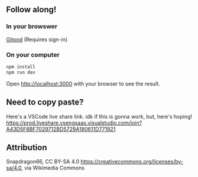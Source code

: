 ## Follow along!

### In your browswer
[Gitpod](http://gitpod.io/#github.com/decepulis/honeymoon) (Requires sign-in)

### On your computer
```bash
npm install
npm run dev
```

Open [http://localhost:3000](http://localhost:3000) with your browser to see the result.

## Need to copy paste?
Here's a VSCode live share link. idk if this is gonna work, but, here's hoping!
https://prod.liveshare.vsengsaas.visualstudio.com/join?A43D5F8BF7029712BD5729A180611D771921

## Attribution

Snapdragon66, CC BY-SA 4.0 <https://creativecommons.org/licenses/by-sa/4.0>, via Wikimedia Commons
